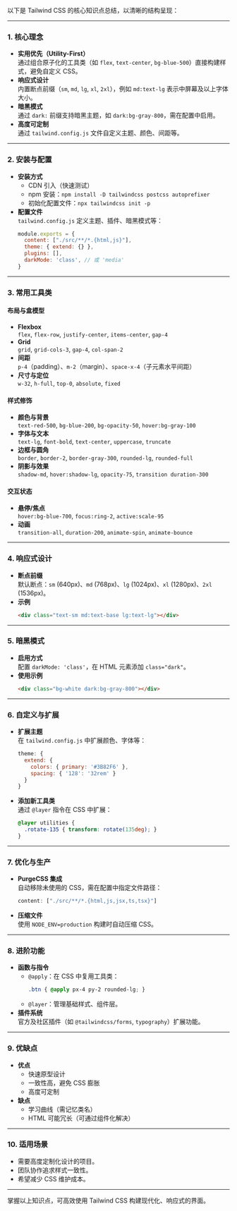 以下是 Tailwind CSS 的核心知识点总结，以清晰的结构呈现：

---

### **1. 核心理念**
- **实用优先（Utility-First）**  
  通过组合原子化的工具类（如 `flex`, `text-center`, `bg-blue-500`）直接构建样式，避免自定义 CSS。
- **响应式设计**  
  内置断点前缀（`sm`, `md`, `lg`, `xl`, `2xl`），例如 `md:text-lg` 表示中屏幕及以上字体大小。
- **暗黑模式**  
  通过 `dark:` 前缀支持暗黑主题，如 `dark:bg-gray-800`，需在配置中启用。
- **高度可定制**  
  通过 `tailwind.config.js` 文件自定义主题、颜色、间距等。

---

### **2. 安装与配置**
- **安装方式**  
  - CDN 引入（快速测试）  
  - npm 安装：`npm install -D tailwindcss postcss autoprefixer`  
  - 初始化配置文件：`npx tailwindcss init -p`
- **配置文件**  
  `tailwind.config.js` 定义主题、插件、暗黑模式等：
  ```javascript
  module.exports = {
    content: ["./src/**/*.{html,js}"],
    theme: { extend: {} },
    plugins: [],
    darkMode: 'class', // 或 'media'
  }
  ```

---

### **3. 常用工具类**
#### **布局与盒模型**
- **Flexbox**  
  `flex`, `flex-row`, `justify-center`, `items-center`, `gap-4`
- **Grid**  
  `grid`, `grid-cols-3`, `gap-4`, `col-span-2`
- **间距**  
  `p-4`（padding）、`m-2`（margin）、`space-x-4`（子元素水平间距）
- **尺寸与定位**  
  `w-32`, `h-full`, `top-0`, `absolute`, `fixed`

#### **样式修饰**
- **颜色与背景**  
  `text-red-500`, `bg-blue-200`, `bg-opacity-50`, `hover:bg-gray-100`
- **字体与文本**  
  `text-lg`, `font-bold`, `text-center`, `uppercase`, `truncate`
- **边框与圆角**  
  `border`, `border-2`, `border-gray-300`, `rounded-lg`, `rounded-full`
- **阴影与效果**  
  `shadow-md`, `hover:shadow-lg`, `opacity-75`, `transition duration-300`

#### **交互状态**
- **悬停/焦点**  
  `hover:bg-blue-700`, `focus:ring-2`, `active:scale-95`
- **动画**  
  `transition-all`, `duration-200`, `animate-spin`, `animate-bounce`

---

### **4. 响应式设计**
- **断点前缀**  
  默认断点：`sm` (640px)、`md` (768px)、`lg` (1024px)、`xl` (1280px)、`2xl` (1536px)。
- **示例**  
  ```html
  <div class="text-sm md:text-base lg:text-lg"></div>
  ```

---

### **5. 暗黑模式**
- **启用方式**  
  配置 `darkMode: 'class'`，在 HTML 元素添加 `class="dark"`。
- **使用示例**  
  ```html
  <div class="bg-white dark:bg-gray-800"></div>
  ```

---

### **6. 自定义与扩展**
- **扩展主题**  
  在 `tailwind.config.js` 中扩展颜色、字体等：
  ```javascript
  theme: {
    extend: {
      colors: { primary: '#3B82F6' },
      spacing: { '128': '32rem' }
    }
  }
  ```
- **添加新工具类**  
  通过 `@layer` 指令在 CSS 中扩展：
  ```css
  @layer utilities {
    .rotate-135 { transform: rotate(135deg); }
  }
  ```

---

### **7. 优化与生产**
- **PurgeCSS 集成**  
  自动移除未使用的 CSS，需在配置中指定文件路径：
  ```javascript
  content: ["./src/**/*.{html,js,jsx,ts,tsx}"]
  ```
- **压缩文件**  
  使用 `NODE_ENV=production` 构建时自动压缩 CSS。

---

### **8. 进阶功能**
- **函数与指令**  
  - `@apply`：在 CSS 中复用工具类：
    ```css
    .btn { @apply px-4 py-2 rounded-lg; }
    ```
  - `@layer`：管理基础样式、组件层。
- **插件系统**  
  官方及社区插件（如 `@tailwindcss/forms`, `typography`）扩展功能。

---

### **9. 优缺点**
- **优点**  
  - 快速原型设计  
  - 一致性高，避免 CSS 膨胀  
  - 高度可定制
- **缺点**  
  - 学习曲线（需记忆类名）  
  - HTML 可能冗长（可通过组件化解决）

---

### **10. 适用场景**
- 需要高度定制化设计的项目。
- 团队协作追求样式一致性。
- 希望减少 CSS 维护成本。

---

掌握以上知识点，可高效使用 Tailwind CSS 构建现代化、响应式的界面。
